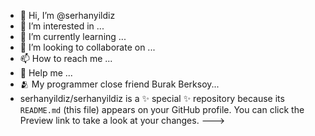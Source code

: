 - 👋 Hi, I’m @serhanyildiz
- 👀 I’m interested in ...
- 🌱 I’m currently learning ...
- 💞️ I’m looking to collaborate on ...
- 📫 How to reach me ...
- 👏 Help me ...
- 🫂 My programmer close friend Burak Berksoy...
- serhanyildiz/serhanyildiz is a ✨ special ✨ repository because its `README.md` (this file) appears on your GitHub profile.
You can click the Preview link to take a look at your changes.
--->
